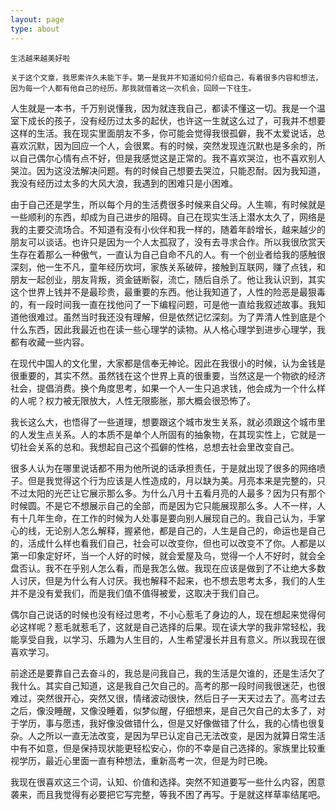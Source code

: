 ```yaml
---
layout: page
type: about
---
```


  	生活越来越美好啦

	关于这个文章，我思索许久未能下手。第一是我并不知道如何介绍自己，有着很多内容和想法，因为每一个人都有他自己的经历。那我就借着这一次机会，回顾一下往生。

​	人生就是一本书，千万别说懂我，因为就连我自己，都读不懂这一切。我是一个温室下成长的孩子，没有经历过太多的起伏，也许这一生就这么过了，可我并不想要这样的生活。我在现实里面朋友不多，你可能会觉得我很孤僻，我不太爱说话，总喜欢沉默，因为回应一个人，会很累。有的时候，突然发现连沉默也是多余的，所以自己偶尔心情有点不好，但是我感觉这是正常的。我不喜欢哭泣，也不喜欢别人哭泣。因为这没法解决问题。有的时候自己想要去哭泣，只能忍耐。因为我知道，我没有经历过太多的大风大浪，我遇到的困难只是小困难。

​	由于自己还是学生，所以每个月的生活费很多时候来自父母。人生嘛，有时候就是一些顺利的东西，却成为自己进步的阻碍。自己在现实生活上潜水太久了，网络是我的主要交流场合。不知道有没有小伙伴和我一样的，随着年龄增长，越来越少的朋友可以谈话。也许只是因为一个人太孤寂了，没有去寻求合作。所以我很欣赏天生存在着那么一种傲气，一直认为自己自命不凡的人。有一个创业者给我的感触很深刻，他一生不凡，童年经历坎坷，家族关系破碎，接触到互联网，赚了点钱，和朋友一起创业，朋友背叛，资金链断裂，流亡，随后自杀了。他让我认识到，其实这个世界上钱并不是最珍贵，最重要的东西。他让我知道了，人性的险恶是最狠毒的，有一段时间我一直在找他问了一下编程问题，可是他一直给我叙述故事。我知道他很难过。虽然当时我还没有理解，但是依然记忆深刻。为了弄清人性到底是个什么东西，因此我最近也在读一些心理学的读物。从人格心理学到进步心理学，我都有收藏一些内容。

​	在现代中国人的文化里，大家都是信奉无神论。因此在我很小的时候，认为金钱是很重要的，其实不然。虽然钱在这个世界上真的很重要，当然这是一个物欲的经济社会，提倡消费。换个角度思考，如果一个人一生只追求钱，他会成为一个什么样的人呢？权力被无限放大，人性无限膨胀，那大概会很恐怖了。

​	我长这么大，也悟得了一些道理，想要跟这个城市发生关系，就必须跟这个城市里的人发生点关系。人的本质不是单个人所固有的抽象物，在其现实性上，它就是一切社会关系的总和。我想起自己这个孤僻的性格，总想去社会里改变自己。

​	很多人认为在哪里说话都不用为他所说的话承担责任，于是就出现了很多的网络喷子。但是我觉得这个行为应该是人性造成的，月以缺为美。月亮本来是完整的，只不过太阳的光芒让它展示那么多。为什么八月十五看月亮的人最多？因为只有那个时候圆。不是它不想展示自己的全部，而是因为它只能展现那么多。人不一样，人有十几年生命，在工作的时候为人处事是要向别人展现自己的。我自己认为，手掌心的线，无论别人怎么解释，握紧他，都是自己的，人生是自己的，命运也是自己的，活成什么样也看我们自己，社会可以改变你，但也可以改变不了你。人都是以第一印象定好坏，当一个人好的时候，就会爱屋及乌，觉得一个人不好时，就会全盘否认。我不在乎别人怎么看，而是我怎么做。我现在应该是做到了不让绝大多数人讨厌，但是为什么有人讨厌。我也解释不起来，也不想去思考太多，我们的人生并不是没有爱我们，而是我们值不值得被爱，这取决于我们自己。

​	偶尔自己说话的时候也没有经过思考，不小心惹毛了身边的人，现在想起来觉得何必这样呢？惹毛就惹毛了，这就是自己选择的后果。现在读大学的我非常轻松，我能享受自我，以学习、乐趣为人生目的，人生希望漫长并且有意义。所以我现在很喜欢学习。

​	前途还是要靠自己去奋斗的，我总是问我自己，我的生活是欠谁的，还是生活欠了我什么。其实自己知道，这是我自己欠自己的。高考的那一段时间我很迷茫，也很难过，突然很开心，突然又很，情绪波动很快，然后日子一天天过去了。高考过去之后，像没睡醒，又像没睡着，似梦似醒，仔细想来，是自己欠自己的太多了，对于学历，事与愿违，我好像没做错什么，但是又好像做错了什么，我的心情也很复杂。人之所以一直无法改变，是因为早已认定自己无法改变，是因为就算日常生活中有不如意，但是保持现状能更轻松安心，你的不幸是自己选择的。家族里比较重视学历，最近心里面一直有种想法，重新高考一次，但是为时已晚。

​	我现在很喜欢这三个词，认知、价值和选择。突然不知道要写一些什么内容，困意袭来，而且我觉得有必要把它写完整，等我不困了再写。于是就这样草率结尾吧。
